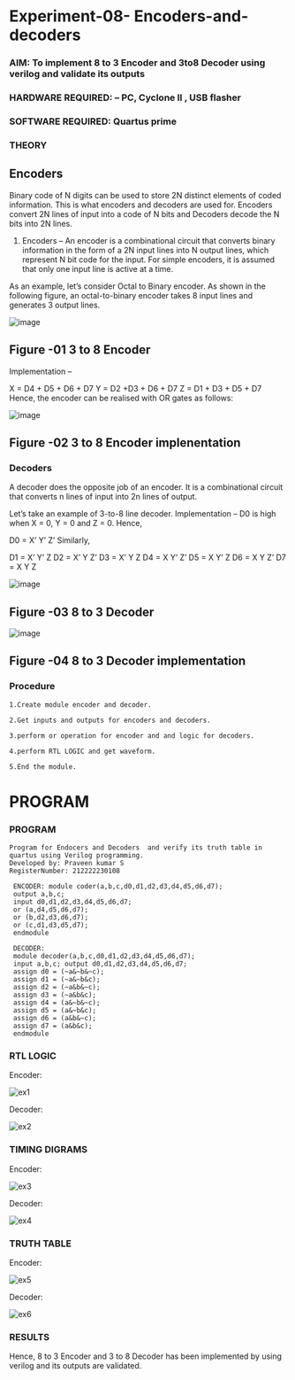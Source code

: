 # Experiment-08- Encoders-and-decoders 
### AIM: To implement 8 to 3 Encoder and  3to8 Decoder using verilog and validate its outputs
### HARDWARE REQUIRED:  – PC, Cyclone II , USB flasher
### SOFTWARE REQUIRED:   Quartus prime
### THEORY 

## Encoders
Binary code of N digits can be used to store 2N distinct elements of coded information. This is what encoders and decoders are used for. Encoders convert 2N lines of input into a code of N bits and Decoders decode the N bits into 2N lines.

1. Encoders –
An encoder is a combinational circuit that converts binary information in the form of a 2N input lines into N output lines, which represent N bit code for the input. For simple encoders, it is assumed that only one input line is active at a time.

As an example, let’s consider Octal to Binary encoder. As shown in the following figure, an octal-to-binary encoder takes 8 input lines and generates 3 output lines.

![image](https://user-images.githubusercontent.com/36288975/171543588-bc0746df-a173-4b35-989e-5fb7d385fe8a.png)
## Figure -01 3 to 8 Encoder 


Implementation –

X = D4 + D5 + D6 + D7
Y = D2 +D3 + D6 + D7
Z = D1 + D3 + D5 + D7 
Hence, the encoder can be realised with OR gates as follows:


![image](https://user-images.githubusercontent.com/36288975/171543740-68403b82-aa93-4c98-9343-f32b14885a2e.png)
## Figure -02 3 to 8 Encoder implenentation 

 ### Decoders 
A decoder does the opposite job of an encoder. It is a combinational circuit that converts n lines of input into 2n lines of output.

Let’s take an example of 3-to-8 line decoder.
Implementation –
D0 is high when X = 0, Y = 0 and Z = 0. Hence,

D0 = X’ Y’ Z’ 
Similarly,

D1 = X’ Y’ Z
D2 = X’ Y Z’
D3 = X’ Y Z
D4 = X Y’ Z’
D5 = X Y’ Z
D6 = X Y Z’
D7 = X Y Z 


![image](https://user-images.githubusercontent.com/36288975/171543978-ee2d0671-2846-40a1-8705-507fd6287a49.png)
## Figure -03 8 to 3 Decoder 



![image](https://user-images.githubusercontent.com/36288975/171543866-5a6eace6-8683-49d7-9c4f-a7cb30ec3035.png)
## Figure -04 8 to 3 Decoder implementation 

### Procedure
```
1.Create module encoder and decoder.

2.Get inputs and outputs for encoders and decoders.

3.perform or operation for encoder and and logic for decoders.

4.perform RTL LOGIC and get waveform.

5.End the module.
```

# PROGRAM



### PROGRAM 
```
Program for Endocers and Decoders  and verify its truth table in quartus using Verilog programming.
Developed by: Praveen kumar S
RegisterNumber: 212222230108

 ENCODER: module coder(a,b,c,d0,d1,d2,d3,d4,d5,d6,d7); 
 output a,b,c; 
 input d0,d1,d2,d3,d4,d5,d6,d7; 
 or (a,d4,d5,d6,d7);
 or (b,d2,d3,d6,d7);
 or (c,d1,d3,d5,d7); 
 endmodule
 
 DECODER:
 module decoder(a,b,c,d0,d1,d2,d3,d4,d5,d6,d7); 
 input a,b,c; output d0,d1,d2,d3,d4,d5,d6,d7; 
 assign d0 = (~a&~b&~c); 
 assign d1 = (~a&~b&c);
 assign d2 = (~a&b&~c); 
 assign d3 = (~a&b&c); 
 assign d4 = (a&~b&~c);
 assign d5 = (a&~b&c);
 assign d6 = (a&b&~c); 
 assign d7 = (a&b&c);
 endmodule
```

### RTL LOGIC
 Encoder:
 
![ex1](https://github.com/Praveenkumar2004-dev/Experiment-08-Encoders-and-decoders-/assets/119559827/a28398e3-a55c-44ab-9872-e7142d0e3cfe)

 Decoder:
 
![ex2](https://github.com/Praveenkumar2004-dev/Experiment-08-Encoders-and-decoders-/assets/119559827/88e0f654-8abc-4793-b339-64d3654ada45)
 

### TIMING DIGRAMS 
Encoder:

![ex3](https://github.com/Praveenkumar2004-dev/Experiment-08-Encoders-and-decoders-/assets/119559827/b076ee0b-45eb-4ba3-a83f-342b7fd556a7)

Decoder:

![ex4](https://github.com/Praveenkumar2004-dev/Experiment-08-Encoders-and-decoders-/assets/119559827/15dacc04-3d62-4a1f-b8c5-a9fe8ef75a8c)

### TRUTH TABLE
Encoder:

![ex5](https://github.com/Praveenkumar2004-dev/Experiment-08-Encoders-and-decoders-/assets/119559827/1c0b7360-41f1-4eb4-98a9-c4cdbb50d5ff)

Decoder:

![ex6](https://github.com/Praveenkumar2004-dev/Experiment-08-Encoders-and-decoders-/assets/119559827/34dda41e-9459-4bd7-9bd4-0d0d5b8c9c47)

### RESULTS
Hence, 8 to 3 Encoder and 3 to 8 Decoder has been implemented by using verilog and its outputs are validated.

